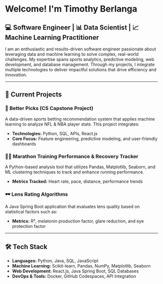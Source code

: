 # Welcome! I'm Timothy Berlanga

## 💻 Software Engineer | 📊 Data Scientist | 📈 Machine Learning Practitioner

I am an enthusiastic and results-driven software engineer passionate about leveraging data and machine learning to solve complex, real-world challenges. My expertise spans sports analytics, predictive modeling, web development, and database management. Through my projects, I integrate multiple technologies to deliver impactful solutions that drive efficiency and innovation.

---

## 🚀 Current Projects

### 🎯 **Better Picks (CS Capstone Project)**
A data-driven sports betting recommendation system that applies machine learning to analyze NFL & NBA player stats. This project integrates:
- **Technologies:** Python, SQL, APIs, React.js
- **Core Focus:** Feature engineering, predictive modeling, and user-friendly dashboards

### 🏃‍♂️ **Marathon Training Performance & Recovery Tracker**
A Python-based analysis tool that utilizes Pandas, Matplotlib, Seaborn, and ML clustering techniques to track and enhance running performance. 
- **Metrics Tracked:** Heart rate, pace, distance, performance trends

### 🕶️ **Lens Rating Algorithms**
A Java Spring Boot application that evaluates lens quality based on statistical factors such as:
- **Metrics:** R², melatonin production factor, glare reduction, and eye protection factor

---

## 🛠️ Tech Stack

- **Languages:** Python, Java, SQL, JavaScript
- **Machine Learning:** Scikit-learn, Pandas, NumPy, Matplotlib, Seaborn
- **Web Development:** React.js, Java Spring Boot, SQL Databases
- **DevOps & Tools:** Docker, GitHub Codespaces, API Integration

